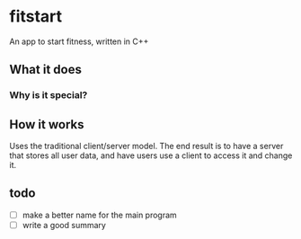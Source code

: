 # fitstart

An app to start fitness, written in C++


## What it does

### Why is it special?

## How it works

Uses the traditional client/server model. The end result is to have a server that
stores all user data, and have users use a client to access it and change it.


## todo
- [ ] make a better name for the main program
- [ ] write a good summary

